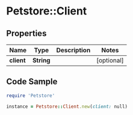 # Petstore::Client

## Properties
Name | Type | Description | Notes
------------ | ------------- | ------------- | -------------
**client** | **String** |  | [optional] 

## Code Sample

```ruby
require 'Petstore'

instance = Petstore::Client.new(client: null)
```


